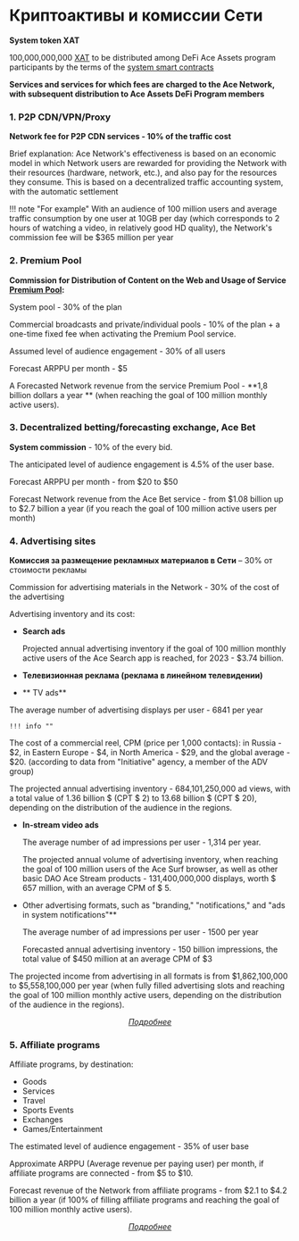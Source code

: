 # Криптоактивы и комиссии Сети

<div id="popup-container" style="display: none;">
    <div id="popup-overlay"></div>
    <div id="popup-content"></div>
    <div id="popup-close">
        <img src="../../assets/images/close.png" />
    </div>
</div>



**System token XAT**

100,000,000,000 [XAT][1] to be distributed among DeFi Ace Assets program participants by the terms of the [system smart contracts][2]

**Services and services for which fees are charged to the Ace Network, with subsequent distribution to Ace Assets DeFi Program members**


### 1. P2P CDN/VPN/Proxy

**Network fee for P2P CDN services - 10% of the traffic cost**

Brief explanation: Ace Network's effectiveness is based on an economic model in which Network users are rewarded for providing the Network with their resources (hardware, network, etc.), and also pay for the resources they consume. This is based on a decentralized traffic accounting system, with the automatic settlement

!!! note "For example"
    With an audience of 100 million users and average traffic consumption by one user at 10GB per day (which corresponds to 2 hours of watching a video, in relatively good HD quality), the Network's commission fee will be $365 million per year


### 2. Premium Pool

**Commission for Distribution of Content on the Web and Usage of Service [Premium Pool][3]:**

System pool - 30% of the plan

Commercial broadcasts and private/individual pools - 10% of the plan + a one-time fixed fee when activating the Premium Pool service.

Assumed level of audience engagement - 30% of all users

Forecast ARPPU per month - $5

A Forecasted Network revenue from the service Premium Pool - **1,8 billion dollars a year ** (when reaching the goal of 100 million monthly active users).

### 3. Decentralized betting/forecasting exchange, Ace Bet

**System commission** - 10% of the every bid.

The anticipated level of audience engagement is 4.5% of the user base.

Forecast ARPPU per month - from $20 to $50

Forecast Network revenue from the Ace Bet service - from $1.08 billion up to $2.7 billion a year (if you reach the goal of 100 million active users per month)


### 4. Advertising sites

**Комиссия за размещение рекламных материалов в Сети** – 30% от стоимости рекламы

Commission for advertising materials in the Network - 30% of the cost of the advertising

Advertising inventory and its cost:

- **Search  ads**

    Projected annual advertising inventory if the goal of 100 million monthly active users of the Ace Search app is reached, for 2023 - $3.74 billion.

- **Телевизионная реклама (реклама в линейном телевидении)**

- ** TV ads**

The average number of advertising displays per user - 6841 per year

    !!! info ""
The cost of a commercial reel, CPM (price per 1,000 contacts): in Russia - $2, in Eastern Europe - $4, in North America - $29, and the global average - $20. (according to data from "Initiative" agency, a member of the ADV group)


The projected annual advertising inventory - 684,101,250,000 ad views, with a total value of 1.36 billion $ (CPT $ 2) to 13.68 billion $ (CPT $ 20), depending on the distribution of the audience in the regions.

- **In-stream video ads**

  The average number of ad impressions per user - 1,314 per year.

  The projected annual volume of advertising inventory, when reaching the goal of 100 million users of the Ace Surf browser, as well as other basic DAO Ace Stream products - 131,400,000,000 displays, worth $ 657 million, with an average CPM of $ 5.

- Other advertising formats, such as "branding," "notifications," and "ads in system notifications"**

  The average number of ad impressions per user - 1500 per year

  Forecasted annual advertising inventory - 150 billion impressions, the total value of $450 million at an average CPM of $3


The projected income from advertising in all formats is from $1,862,100,000 to $5,558,100,000 per year (when fully filled advertising slots and reaching the goal of 100 million monthly active users, depending on the distribution of the audience in the regions).

<p style="text-align: center">
    <em>
        <a class="md-button mdx-button--transparent-light open-popup" data-url="../popup/ads" href="#">
            Подробнее
        </a>
    </em>
</p>


### 5. Affiliate programs

Affiliate programs, by destination:

- Goods
- Services
- Travel
- Sports Events
- Exchanges
- Games/Entertainment

The estimated level of audience engagement - 35% of user base

Approximate ARPPU (Average revenue per paying user) per month, if affiliate programs are connected - from $5 to $10.

Forecast revenue of the Network from affiliate programs - from $2.1 to $4.2 billion a year (if 100% of filling affiliate programs and reaching the goal of 100 million monthly active users).

<p style="text-align: center">
    <em>
        <a class="md-button mdx-button--transparent-light open-popup" data-url="../popup/partnership" href="#">
            Подробнее
        </a>
    </em>
</p>

[1]: ../system-tokens/ace-token.md
[2]: ../glossary/system-smart-contracts.md
[3]: ../services/premium-pool.md
[4]: dao-acestream.md#14
[5]: dao-acestream.md#15-dao-ace-stream
